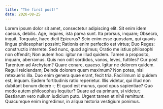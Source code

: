```yaml
---
title: "The first post!"
date: 2020-08-25
---
```

Lorem ipsum dolor sit amet, consectetur adipiscing elit. Sit enim idem caecus, debilis. Age, inquies, ista parva sunt. Ita prorsus, inquam; Obsecro, inquit, Torquate, haec dicit Epicurus? Scio enim esse quosdam, qui quavis lingua philosophari possint; Rationis enim perfectio est virtus; 
Duo Reges: constructio interrete. Sed nunc, quod agimus; Oratio me istius philosophi non offendit; Non autem hoc: igitur ne illud quidem. Tamen a proposito, inquam, aberramus. Quis non odit sordidos, vanos, leves, futtiles? Cur post Tarentum ad Archytam? Quare conare, quaeso. 
Igitur ne dolorem quidem. Reguli reiciendam; Deinde dolorem quem maximum? Non potes, nisi retexueris illa. Duo enim genera quae erant, fecit tria. 
Facillimum id quidem est, inquam. Eadem fortitudinis ratio reperietur. Illis videtur, qui illud non dubitant bonum dicere -; Et quod est munus, quod opus sapientiae? Quo modo autem philosophus loquitur? 
Quare ad ea primum, si videtur; Bestiarum vero nullum iudicium puto. Urgent tamen et nihil remittunt. Quacumque enim ingredimur, in aliqua historia vestigium ponimus.
